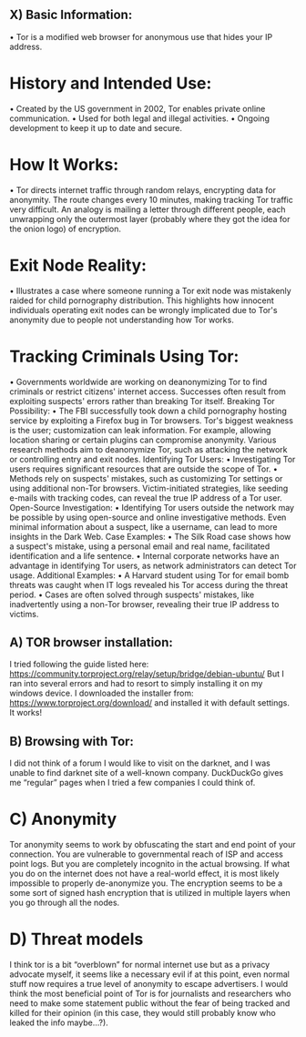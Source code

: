 ## X) Basic Information:
•	Tor is a modified web browser for anonymous use that hides your IP address.
# History and Intended Use:
•	Created by the US government in 2002, Tor enables private online communication.
•	Used for both legal and illegal activities.
•	Ongoing development to keep it up to date and secure.
# How It Works:
•	Tor directs internet traffic through random relays, encrypting data for anonymity. The route changes every 10 minutes, making tracking Tor traffic very difficult. An analogy is mailing a letter through different people, each unwrapping only the outermost layer (probably where they got the idea for the onion logo) of encryption.
# Exit Node Reality:
•	Illustrates a case where someone running a Tor exit node was mistakenly raided for child pornography distribution. This highlights how innocent individuals operating exit nodes can be wrongly implicated due to Tor's anonymity due to people not understanding how Tor works.

# Tracking Criminals Using Tor:
•	Governments worldwide are working on deanonymizing Tor to find criminals or restrict citizens' internet access. Successes often result from exploiting suspects' errors rather than breaking Tor itself. 
Breaking Tor Possibility:
•	The FBI successfully took down a child pornography hosting service by exploiting a Firefox bug in Tor browsers. Tor's biggest weakness is the user; customization can leak information. 
For example, allowing location sharing or certain plugins can compromise anonymity. Various research methods aim to deanonymize Tor, such as attacking the network or controlling entry and exit nodes.
Identifying Tor Users:
•	Investigating Tor users requires significant resources that are outside the scope of Tor.
•	Methods rely on suspects' mistakes, such as customizing Tor settings or using additional non-Tor browsers. Victim-initiated strategies, like seeding e-mails with tracking codes, can reveal the true IP address of a Tor user.
Open-Source Investigation:
•	Identifying Tor users outside the network may be possible by using open-source and online investigative methods. Even minimal information about a suspect, like a username, can lead to more insights in the Dark Web.
Case Examples:
•	The Silk Road case shows how a suspect's mistake, using a personal email and real name, facilitated identification and a life sentence.
•	Internal corporate networks have an advantage in identifying Tor users, as network administrators can detect Tor usage.
Additional Examples:
•	A Harvard student using Tor for email bomb threats was caught when IT logs revealed his Tor access during the threat period.
•	Cases are often solved through suspects' mistakes, like inadvertently using a non-Tor browser, revealing their true IP address to victims.

## A)	TOR browser installation:

I tried following the guide listed here:
https://community.torproject.org/relay/setup/bridge/debian-ubuntu/ 
But I ran into several errors and had to resort to simply installing it on my windows device.
I downloaded the installer from: https://www.torproject.org/download/ and installed it with default settings. It works!


## B)	Browsing with Tor:


I did not think of a forum I would like to visit on the darknet, and I was unable to find darknet site of a well-known company. DuckDuckGo gives me “regular” pages when I tried a few companies I could think of.

# C)	Anonymity

Tor anonymity seems to work by obfuscating the start and end point of your connection. You are vulnerable to governmental reach of ISP and access point logs. But you are completely incognito in the actual browsing. 
If what you do on the internet does not have a real-world effect, it is most likely impossible to properly de-anonymize you. The encryption seems to be a some sort of signed hash encryption that is utilized in multiple layers when you go through all the nodes.

# D)	Threat models

I think tor is a bit “overblown” for normal internet use but as a privacy advocate myself, it seems like a necessary evil if at this point, even normal stuff now requires a true level of anonymity to escape advertisers. 
I would think the most beneficial point of Tor is for journalists and researchers who need to make some statement public without the fear of being tracked and killed for their opinion (in this case, they would still probably know who leaked the info maybe…?). 
